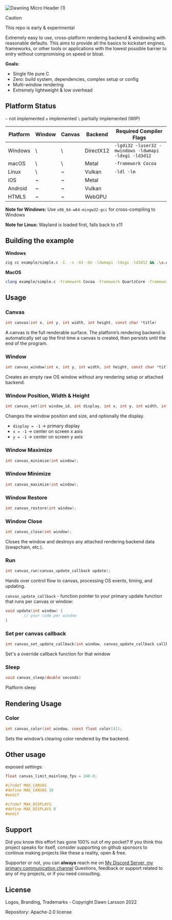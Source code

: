 ![Dawning Micro Header (1)](https://github.com/user-attachments/assets/e39801c7-7969-4de8-ae9f-236a492b57ac)

> [!CAUTION]
> This repo is early & experimental

Extremely easy to use, cross-platform rendering backend & windowing with reasonable defaults.
This aims to provide all the basics to kickstart engines, frameworks, or other tools or applications with the lowest possible barrier to entry without compromising on speed or bloat.

**Goals:**
- Single file pure C
- Zero: build system, dependencies, complex setup or config
- Multi-window rendering
- Extremely lightweight & low overhead

## Platform Status

`~` not implemented     `x` implemented     `\` partially implemented (WIP)

| Platform | Window | Canvas | Backend   | Required Compiler Flags |
|----------|--------|--------|-----------|------------------------|
| Windows  | \      | \      | DirectX12 | `-lgdi32 -luser32 -mwindows -ldwmapi -ldxgi -ld3d12` |
| macOS    | \      | \      | Metal     | `-framework Cocoa` |
| Linux    | \      | ~      | Vulkan    | `-ldl -lm` |
| iOS      | ~      | ~      | Metal     | |
| Android  | ~      | ~      | Vulkan    | |
| HTML5    | ~      | ~      | WebGPU    | |

**Note for Windows:** Use `x86_64-w64-mingw32-gcc` for cross-compiling to Windows

**Note for Linux:** Wayland is loaded first, falls back to x11

## Building the example

**Windows**
```sh
zig cc example/simple.c -I. -s -O3 -Qn -ldwmapi -ldxgi -ld3d12 && .\a.exe
```

**MacOS**
```sh
clang example/simple.c -framework Cocoa -framework QuartzCore -framework Metal
```

## Usage

### Canvas
```c
int canvas(int x, int y, int width, int height, const char *title)
```
A canvas is the full renderable surface. The platform’s rendering backend is automatically set up the first time a canvas is created, then persists until the end of the program.

### Window
```c
int canvas_window(int x, int y, int width, int height, const char *title)
```
Creates an empty raw OS window without any rendering setup or attached backend.

### Window Position, Width & Height
```c
int canvas_set(int window_id, int display, int x, int y, int width, int height, const char *title);
```
Changes the window position and size, and optionally the display.
- `display = -1` -> primary display
- `x = -1` -> center on screen x axis
- `y = -1` -> center on screen y axis

### Window Maximize
```c
int canvas_minimize(int window);
```

### Window Minimize
```c
int canvas_maximize(int window);
```

### Window Restore
```c
int canvas_restore(int window);
```

### Window Close
```c
int canvas_close(int window);
```
Closes the window and destroys any attached rendering backend data (swapchain, etc.).

### Run
```c
int canvas_run(canvas_update_callback update);
```
Hands over control flow to canvas, processing OS events, timing, and updating.

`canvas_update_callback` - function pointer to your primary update function that runs per canvas or window:
```c
void update(int window) {
        // your code per window
}
```

### Set per canvas callback
```c
int canvas_set_update_callback(int window, canvas_update_callback callback);
```
Set's a override callback function for that window

### Sleep
```c
void canvas_sleep(double seconds)
```
Platform sleep

## Rendering Usage

### Color
```c
int canvas_color(int window, const float color[4]);
```
Sets the window’s clearing color rendered by the backend.

## Other usage
exposed settings:
```c
float canvas_limit_mainloop_fps = 240.0;

#ifndef MAX_CANVAS
#define MAX_CANVAS 16
#endif

#ifndef MAX_DISPLAYS
#define MAX_DISPLAYS 8
#endif
```


## Support
Did you know this effort has gone 100% out of my pocket?
If you think this project speaks for itself, consider supporting on github sponsors to continue making
projects like these a reality, open & free.

Supporter or not, you can **always** reach me on <a href="https://discord.gg/cxRvzUyzG8">My Discord Server, my primary communication channel</a>
Questions, feedback or support related to any of my projects, or if you need consulting.

## License
Logos, Branding, Trademarks - Copyright Dawn Larsson 2022

Repository:
Apache-2.0 license 

